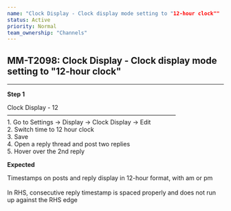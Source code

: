 ```yaml
---
name: "Clock Display - Clock display mode setting to "12-hour clock""
status: Active
priority: Normal
team_ownership: "Channels"
---
```


## MM-T2098: Clock Display - Clock display mode setting to "12-hour clock"

---

**Step 1**

Clock Display - 12\
————————————————————————————\
1\. Go to Settings -> Display -> Clock Display -> Edit\
2\. Switch time to 12 hour clock\
3\. Save\
4\. Open a reply thread and post two replies\
5\. Hover over the 2nd reply

**Expected**

Timestamps on posts and reply display in 12-hour format, with am or pm\
\
In RHS, consecutive reply timestamp is spaced properly and does not run up against the RHS edge
